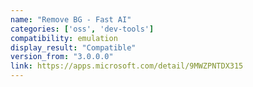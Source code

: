 ```yaml
---
name: "Remove BG - Fast AI"
categories: ['oss', 'dev-tools']
compatibility: emulation
display_result: "Compatible"
version_from: "3.0.0.0"
link: https://apps.microsoft.com/detail/9MWZPNTDX315
---
```


